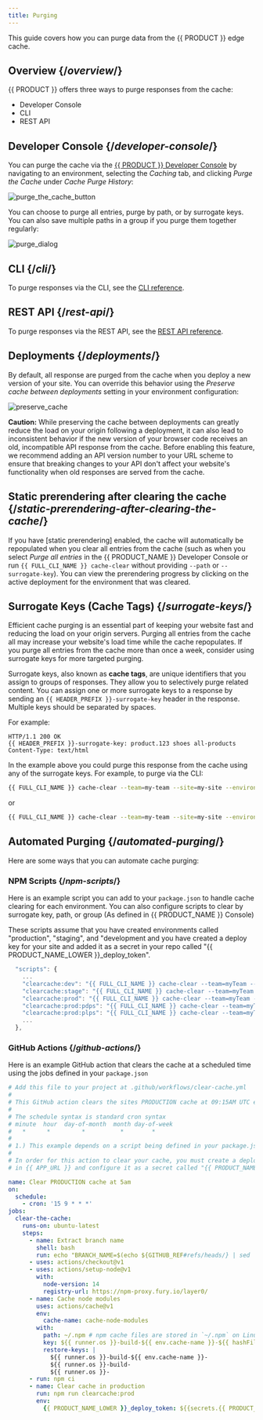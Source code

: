 ```yaml
---
title: Purging
---
```


This guide covers how you can purge data from the {{ PRODUCT }} edge cache.

## Overview {/*overview*/}

{{ PRODUCT }} offers three ways to purge responses from the cache:

- Developer Console
- CLI
- REST API

## Developer Console {/*developer-console*/}

You can purge the cache via the [{{ PRODUCT }} Developer Console](https://app.layer0.co) by navigating to an environment, selecting the _Caching_ tab, and clicking _Purge the Cache_ under _Cache Purge History_:

![purge_the_cache_button](/images/purging/purge_the_cache_button.png)

You can choose to purge all entries, purge by path, or by surrogate keys. You can also save multiple paths in a group if you purge them together regularly:

![purge_dialog](/images/purging/dialog.png)

## CLI {/*cli*/}

To purge responses via the CLI, see the [CLI reference](/guides/cli#cache-clear).

## REST API {/*rest-api*/}

To purge responses via the REST API, see the [REST API reference](/guides/rest_api#clear-cache).

## Deployments {/*deployments*/}

By default, all response are purged from the cache when you deploy a new version of your site. You can override this behavior using the _Preserve cache between deployments_ setting in your environment configuration:

![preserve_cache](/images/purging/preserve.png)

__Caution:__ While preserving the cache between deployments can greatly reduce the load on your origin following a deployment, it can also lead to inconsistent behavior if the new version of your browser code receives an old, incompatible API response from the cache. Before enabling this feature, we recommend adding an API version number to your URL scheme to ensure that breaking changes to your API don't affect your website's functionality when old responses are served from the cache.

## Static prerendering after clearing the cache {/*static-prerendering-after-clearing-the-cache*/}

If you have [static prerendering] enabled, the cache will automatically be repopulated when you clear all entries from the cache (such as when you select _Purge all entries_ in the {{ PRODUCT_NAME }} Developer Console or run `{{ FULL_CLI_NAME }} cache-clear` without providing `--path` or `--surrogate-key`). You can view the prerendering progress by clicking on the active deployment for the environment that was cleared.

## Surrogate Keys (Cache Tags) {/*surrogate-keys*/}

Efficient cache purging is an essential part of keeping your website fast and reducing the load on your origin servers. Purging all entries from the cache all may increase your website's load time while the cache repopulates. If you purge all entries from the cache more than once a week, consider using surrogate keys for more targeted purging.

Surrogate keys, also known as **cache tags**,  are unique identifiers that you assign to groups of responses. They allow you to selectively purge related content. You can assign one or more surrogate keys to a response by sending an `{{ HEADER_PREFIX }}-surrogate-key` header in the response. Multiple keys should be separated by spaces.

For example:

```
HTTP/1.1 200 OK
{{ HEADER_PREFIX }}-surrogate-key: product.123 shoes all-products
Content-Type: text/html
```

In the example above you could purge this response from the cache using any of the surrogate keys. For example, to purge via the CLI:

```bash
{{ FULL_CLI_NAME }} cache-clear --team=my-team --site=my-site --environment=production --surrogate-key=product.123
```

or

```bash
{{ FULL_CLI_NAME }} cache-clear --team=my-team --site=my-site --environment=production --surrogate-key=shoes
```

## Automated Purging {/*automated-purging*/}

Here are some ways that you can automate cache purging:

### NPM Scripts {/*npm-scripts*/}

Here is an example script you can add to your `package.json` to handle cache clearing for each environment. You can also configure scripts to clear by surrogate key, path, or group (As defined in {{ PRODUCT_NAME }} Console)

These scripts assume that you have created environments called "production", "staging", and "development and you have created a deploy key for your site and added it as a secret in your repo called "{{ PRODUCT_NAME_LOWER }}\_deploy_token".

```js
  "scripts": {
    ...
    "clearcache:dev": "{{ FULL_CLI_NAME }} cache-clear --team=myTeam --site=my{{ PRODUCT_NAME }}App --environment=development --token=${{ PRODUCT_NAME_LOWER }}_deploy_token",
    "clearcache:stage": "{{ FULL_CLI_NAME }} cache-clear --team=myTeam --site=my{{ PRODUCT_NAME }}App --environment=staging --token=${{ PRODUCT_NAME_LOWER }}_deploy_token",
    "clearcache:prod": "{{ FULL_CLI_NAME }} cache-clear --team=myTeam --site=my{{ PRODUCT_NAME }}App --environment=production --token=${{ PRODUCT_NAME_LOWER }}_deploy_token",
    "clearcache:prod:pdps": "{{ FULL_CLI_NAME }} cache-clear --team=myTeam --site=my{{ PRODUCT_NAME }}App --environment=production --surrogate-key=pdp --token=${{ PRODUCT_NAME_LOWER }}_deploy_token",
    "clearcache:prod:plps": "{{ FULL_CLI_NAME }} cache-clear --team=myTeam --site=my{{ PRODUCT_NAME }}App --environment=production --surrogate-key=plp --token=${{ PRODUCT_NAME_LOWER }}_deploy_token",
    ...
  },
```

### GitHub Actions {/*github-actions*/}

Here is an example GitHub action that clears the cache at a scheduled time using the jobs defined in your `package.json`

```yml
# Add this file to your project at .github/workflows/clear-cache.yml
#
# This GitHub action clears the sites PRODUCTION cache at 09:15AM UTC every day.
#
# The schedule syntax is standard cron syntax
# minute  hour  day-of-month  month day-of-week
#   *      *         *          *        *
#
# 1.) This example depends on a script being defined in your package.json called clearcache:prod
#
# In order for this action to clear your cache, you must create a deploy token from the site settings page
# in {{ APP_URL }} and configure it as a secret called "{{ PRODUCT_NAME_LOWER }}_deploy_token" in your repo on GitHub.

name: Clear PRODUCTION cache at 5am
on:
  schedule:
    - cron: '15 9 * * *'
jobs:
  clear-the-cache:
    runs-on: ubuntu-latest
    steps:
      - name: Extract branch name
        shell: bash
        run: echo "BRANCH_NAME=$(echo ${GITHUB_REF#refs/heads/} | sed 's/\//_/g')" >> $GITHUB_ENV
      - uses: actions/checkout@v1
      - uses: actions/setup-node@v1
        with:
          node-version: 14
          registry-url: https://npm-proxy.fury.io/layer0/
      - name: Cache node modules
        uses: actions/cache@v1
        env:
          cache-name: cache-node-modules
        with:
          path: ~/.npm # npm cache files are stored in `~/.npm` on Linux/macOS
          key: ${{ runner.os }}-build-${{ env.cache-name }}-${{ hashFiles('**/package-lock.json') }}
          restore-keys: |
            ${{ runner.os }}-build-${{ env.cache-name }}-
            ${{ runner.os }}-build-
            ${{ runner.os }}-
      - run: npm ci
      - name: Clear cache in production
        run: npm run clearcache:prod
        env:
          {{ PRODUCT_NAME_LOWER }}_deploy_token: ${{secrets.{{ PRODUCT_NAME_LOWER }}_deploy_token}}
```
